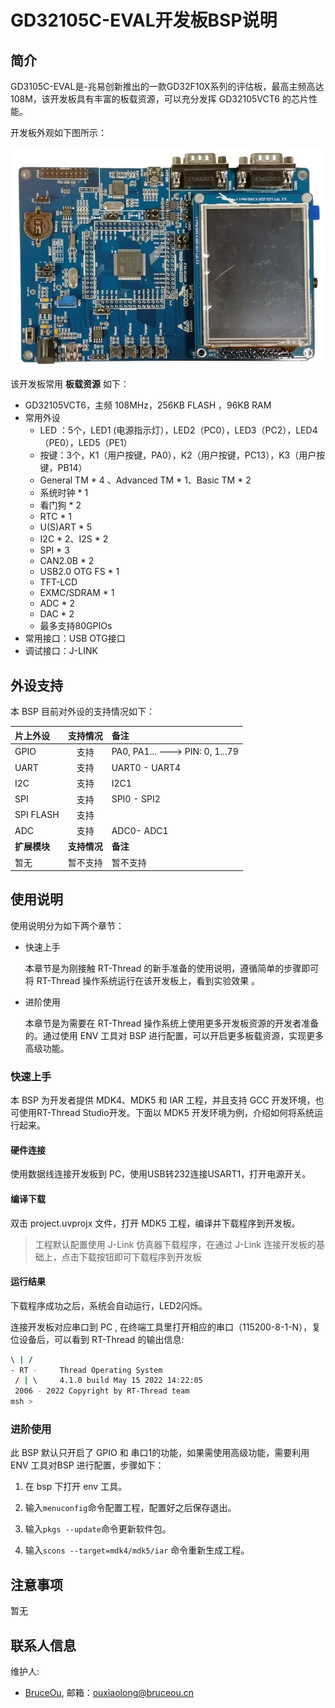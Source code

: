 # GD32105C-EVAL开发板BSP说明

## 简介

GD3105C-EVAL是-兆易创新推出的一款GD32F10X系列的评估板，最高主频高达108M，该开发板具有丰富的板载资源，可以充分发挥 GD32105VCT6 的芯片性能。

开发板外观如下图所示：

![board](figures/board.jpg)

该开发板常用 **板载资源** 如下：

- GD32105VCT6，主频 108MHz，256KB FLASH ，96KB RAM 
- 常用外设
  - LED ：5个，LED1 (电源指示灯），LED2（PC0），LED3（PC2），LED4（PE0），LED5（PE1）
  - 按键：3个，K1（用户按键，PA0），K2（用户按键，PC13），K3（用户按键，PB14）
  - General TM * 4 、Advanced TM * 1、Basic TM * 2
  - 系统时钟 * 1
  - 看门狗 * 2
  - RTC * 1
  - U(S)ART * 5
  - I2C * 2、I2S * 2
  - SPI * 3
  - CAN2.0B * 2
  - USB2.0 OTG FS * 1
  - TFT-LCD
  - EXMC/SDRAM * 1
  - ADC * 2
  - DAC * 2
  - 最多支持80GPIOs
- 常用接口：USB OTG接口
- 调试接口：J-LINK



## 外设支持

本 BSP 目前对外设的支持情况如下：

| **片上外设** | **支持情况** | **备注**                        |
| :----------- | :----------: | :------------------------------ |
| GPIO         |     支持     | PA0, PA1... ---> PIN: 0, 1...79 |
| UART         |     支持     | UART0 - UART4                   |
| I2C          |     支持     | I2C1                            |
| SPI          |     支持     | SPI0 - SPI2                     |
| SPI FLASH    |     支持     |                                 |
| ADC          |     支持     | ADC0- ADC1                      |
| **扩展模块** | **支持情况** | **备注**                        |
| 暂无         |   暂不支持   | 暂不支持                        |

## 使用说明

使用说明分为如下两个章节：

- 快速上手
  
  本章节是为刚接触 RT-Thread 的新手准备的使用说明，遵循简单的步骤即可将 RT-Thread 操作系统运行在该开发板上，看到实验效果 。

- 进阶使用
  
  本章节是为需要在 RT-Thread 操作系统上使用更多开发板资源的开发者准备的。通过使用 ENV 工具对 BSP 进行配置，可以开启更多板载资源，实现更多高级功能。

### 快速上手

本 BSP 为开发者提供 MDK4、MDK5 和 IAR 工程，并且支持 GCC 开发环境，也可使用RT-Thread Studio开发。下面以 MDK5 开发环境为例，介绍如何将系统运行起来。

#### 硬件连接

使用数据线连接开发板到 PC，使用USB转232连接USART1，打开电源开关。

#### 编译下载

双击 project.uvprojx 文件，打开 MDK5 工程，编译并下载程序到开发板。

> 工程默认配置使用 J-Link  仿真器下载程序，在通过 J-Link  连接开发板的基础上，点击下载按钮即可下载程序到开发板

#### 运行结果

下载程序成功之后，系统会自动运行，LED2闪烁。

连接开发板对应串口到 PC , 在终端工具里打开相应的串口（115200-8-1-N），复位设备后，可以看到 RT-Thread 的输出信息:

```bash
\ | /
- RT -     Thread Operating System
 / | \     4.1.0 build May 15 2022 14:22:05
 2006 - 2022 Copyright by RT-Thread team
msh >
```

### 进阶使用

此 BSP 默认只开启了 GPIO 和 串口1的功能，如果需使用高级功能，需要利用 ENV 工具对BSP 进行配置，步骤如下：

1. 在 bsp 下打开 env 工具。

2. 输入`menuconfig`命令配置工程，配置好之后保存退出。

3. 输入`pkgs --update`命令更新软件包。

4. 输入`scons --target=mdk4/mdk5/iar` 命令重新生成工程。

## 注意事项

暂无

## 联系人信息

维护人:

- [BruceOu](https://github.com/Ouxiaolong/), 邮箱：<ouxiaolong@bruceou.cn>